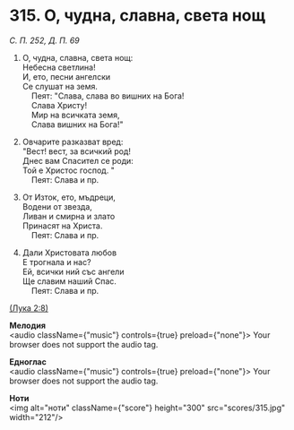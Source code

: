 # 315. О, чудна, славна, света нощ  

*С. П. 252, Д. П. 69*  

1. О, чудна, славна, света нощ:  
Небесна светлина!  
И, ето, песни ангелски  
Се слушат на земя.  
    Пеят: "Слава, слава во вишних на Бога!  
    Слава Христу!  
    Мир на всичката земя,  
    Слава вишних на Бога!"  

2. Овчарите разказват вред:  
"Вест! вест, за всичкий род!  
Днес вам Спасител се роди:  
Той е Христос господ. "  
    Пеят: Слава и пр.  

3. От Изток, ето, мъдреци,  
Водени от звезда,  
Ливан и смирна и злато  
Принасят на Христа.  
    Пеят: Слава и пр.  

4. Дали Христовата любов  
Е трогнала и нас?  
Ей, всички ний със ангели  
Ще славим наший Спас.  
    Пеят: Слава и пр.  

[(Лука 2:8)](http://biblia.bg/index.php?k=42&g=2&s=8)  

__Мелодия__  
<audio className={"music"} controls={true} preload={"none"}><source src="mp3/315.mp3" type="audio/mpeg"/>
Your browser does not support the audio tag.
</audio>  

__Едноглас__  
<audio className={"music"} controls={true} preload={"none"}><source src="transp/315.mp3" type="audio/mpeg"/>
Your browser does not support the audio tag.
</audio>  

__Ноти__  
<img alt="ноти" className={"score"} height="300" src="scores/315.jpg" width="212"/>
